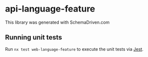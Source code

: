 
# api-language-feature

This library was generated with SchemaDriven.com

## Running unit tests

Run `nx test web-language-feature` to execute the unit tests via [Jest](https://jestjs.io).

